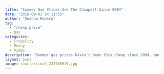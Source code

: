```yaml
---
title: "Summer Gas Prices Are The Cheapest Since 2004"
date: "2016-09-01 14:11:55"
author: "Deanna Madera"
tag:
  - "cheap price"
  - gas
categories:
  - Frugality
  - Money
  - Video
description: "Summer gas prices haven’t been this cheap since 2004, and there are growing signs they could slip even lower."
layout: post
image: shutterstock_223938919.jpg
---
```


<div wibbitz="wbtz-static-embed" wibbitz-autoplay="true" wibbitz-clip-id="b32cc88b5995f4516a16b55ee5c8afede" wibbitz-next="auto"></div><script>(function(d, s, id) {
	if (d.getElementById(id)) return;
	var js = d.createElement(s); js.id = id;
	js.src = '//cdn4.wibbitz.com/static.js';
	d.getElementsByTagName('body')[0].appendChild(js);
}(document, 'script', 'wibbitz-static-embed'));</script>
